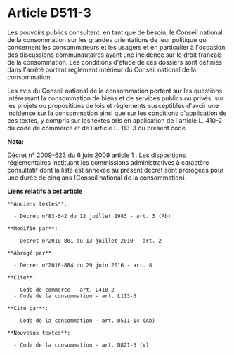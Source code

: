 # Article D511-3

Les pouvoirs publics consultent, en tant que de besoin, le Conseil national de la consommation sur les grandes orientations
de leur politique qui concernent les consommateurs et les usagers et en particulier à l'occasion des discussions
communautaires ayant une incidence sur le droit français de la consommation. Les conditions d'étude de ces dossiers sont
définies dans l'arrêté portant règlement intérieur du Conseil national de la consommation. 

Les avis du Conseil national de la consommation portent sur les questions intéressant la consommation de biens et de services
publics ou privés, sur les projets ou propositions de lois et règlements susceptibles d'avoir une incidence sur la
consommation ainsi que sur les conditions d'application de ces textes, y compris sur les textes pris en application de
l'article L. 410-2 du code de commerce et de l'article L. 113-3 du présent code.

**Nota:**

Décret n° 2009-623 du 6 juin 2009 article 1 : Les dispositions réglementaires instituant les commissions administratives à
caractère consultatif dont la liste est annexée au présent décret sont prorogées pour une durée de cinq ans (Conseil national
de la consommation).

**Liens relatifs à cet article**

	**Anciens textes**:

	  - Décret n°83-642 du 12 juillet 1983 - art. 3 (Ab)

	**Modifié par**:

	  - Décret n°2010-801 du 13 juillet 2010 - art. 2

	**Abrogé par**:

	  - Décret n°2016-884 du 29 juin 2016 - art. 8

	**Cite**:

	  - Code de commerce - art. L410-2
	  - Code de la consommation - art. L113-3

	**Cité par**:

	  - Code de la consommation - art. D511-14 (Ab)

	**Nouveaux textes**:

	  - Code de la consommation - art. D821-3 (V)
